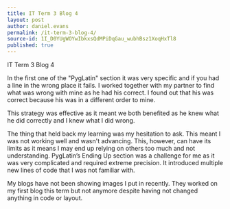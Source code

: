 ```yaml
---
title: IT Term 3 Blog 4
layout: post
author: daniel.evans
permalink: /it-term-3-blog-4/
source-id: 1I_D0YUgWOYwIbkxsQdMPiDqGau_wubhBsz1XoqHxTl8
published: true
---
```

IT Term 3 Blog 4

In the first one of the "PygLatin" section it was very specific and if you had a line in the wrong place it fails. I worked together with my partner to find what was wrong with mine as he had his correct. I found out that his was correct because his was in a different order to mine.

This strategy was effective as it meant we both benefited as he knew what he did correctly and I knew what I did wrong.

The thing that held back my learning was my hesitation to ask. This meant I was not working well and wasn't advancing. This, however, can have its limits as it means I may end up relying on others too much and not understanding. PygLatin’s Ending Up section was a challenge for me as it was very complicated and required extreme precision. It introduced multiple new lines of code that I was not familiar with.

My blogs have not been showing images I put in recently. They worked on my first blog this term but not anymore despite having not changed anything in code or layout.

